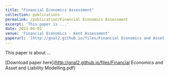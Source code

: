 ```yaml
---
title: "Financial Economics Assessment"
collection: publications
permalink: /publication/Financial Economics Assessment
excerpt: 'This paper is ...'
date: 2023-04-01
venue: 'Financial Economics - Kent Assessment'
paperurl: '[http://gnal2.github.io/files/Financial Economics and Asset and Liability Modelling.pdf]'
---
```

This paper is about ...

[Download paper here](http://gnal2.github.io/files/Financial Economics and Asset and Liability Modelling.pdf)
